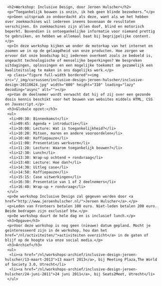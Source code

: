      <h2>Workshop: Inclusive Design, door Jeroen Hulscher</h2>
     <p>“Toegankelijk bouwen is onzin, ik heb geen blinde bezoekers.”</p>
     <p>Geen uitspraak zo ondoordacht als deze, want als we het hebben over zoekmachines wil iedereen ineens bovenaan de resultaten verschijnen. En zoekmachines zijn allen doof, blind en motorisch beperkt. Bovendien is ontoegankelijke informatie voor niemand prettig te gebruiken, en hebben we allemaal baat bij begrijpelijke content.</p>
     <p>In deze workshop kijken we onder de motorkap van het internet en zoomen we in op de gelaagdheid van onze producten. Hoe zorgen we ervoor dat onze boodschap bij iedereen overkomt zoals ze bedoeld is, ongeacht technologische of menselijke beperkingen? We bespreken uitdagingen, oplossingen en een mogelijke toekomst om gezamelijk een kwaliteitsslag te maken in ons dagelijks werk.</p>
     <p class="figure full-width bordered"><img src="/_img/cursussen/inclusive-design-jeroen-hulscher/inclusive-design-20110624.jpg" width="800" height="310" loading="lazy" decoding="async" alt=""></p>
     <p>Van de deelnemer wordt verwacht dat hij of zij over een gezonde dosis kennis beschikt voor het bouwen van websites middels HTML, CSS en Javascript.</p>
     <h3>Globale opzet:</h3>
     <ul>
      <li>09:30: Binnenkomst</li>
      <li>09:45: Agenda + introductie</li>
      <li>10:00: Lecture: Wat is toegankelijkheid?</li>
      <li>10:20: Mitsen, maren en andere vooroordelen</li>
      <li>10:40: Koffiepauze</li>
      <li>11:00: Presentaties werkvorm</li>
      <li>11:20: Lecture: Waarom toegankelijk bouwen?</li>
      <li>12:30: Lunch</li>
      <li>13:30: Wrap-up ochtend + rondvraag</li>
      <li>13:40: Lecture: Hoe dan?</li>
      <li>14:30: Uitleg case</li>
      <li>14:50: Koffiepauze</li>
      <li>15:15: Case uitwerkingen</li>
      <li>16:30: Presentatie van 1 of 2 deelnemers</li>
      <li>16:40: Wrap-up + rondvraag</li>
     </ul>
     <p>De workshop Inclusive Design zal gegeven worden door <a href="http://www.jeroenhulscher.nl/">Jeroen Hulscher</a>.</p>
     <p>Leden van Fronteers betalen 100 euro. Niet-leden betalen 200 euro. Beide bedragen zijn exclusief btw.</p>
     <p>De workshop duurt de hele dag en is inclusief lunch.</p>
     <h3>Opgave</h3>
     <p>Voor deze workshop is nog geen (nieuwe) datum gepland. Mocht je geïnteresseerd zijn in de workshop, hou dan het href="/nl/activiteiten/">activiteiten overzicht</a> in de gaten of blijf op de hoogte via onze social media.</p>
     <h3>Archief</h3>
     <ul>
      <li><a href="/nl/workshops-archief/inclusive-design-jeroen-hulscher/13-maart-2013">13 maart 2013</a>, bij Meeting Plaza,The World of Society 3.0, Utrecht</li>
      <li><a href="/nl/workshops-archief/inclusive-design-jeroen-hulscher/24-juni-2011">24 juni 2011</a>, bij Seats2Meet, Utrecht</li>
     </ul>
